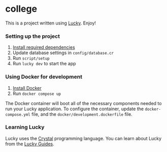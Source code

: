 # college

This is a project written using [Lucky](https://luckyframework.org). Enjoy!

### Setting up the project

1. [Install required dependencies](https://luckyframework.org/guides/getting-started/installing#install-required-dependencies)
1. Update database settings in `config/database.cr`
1. Run `script/setup`
1. Run `lucky dev` to start the app

### Using Docker for development

1. [Install Docker](https://docs.docker.com/engine/install/)
1. Run `docker compose up`

The Docker container will boot all of the necessary components needed to run your Lucky application.
To configure the container, update the `docker-compose.yml` file, and the `docker/development.dockerfile` file.


### Learning Lucky

Lucky uses the [Crystal](https://crystal-lang.org) programming language. You can learn about Lucky from the [Lucky Guides](https://luckyframework.org/guides/getting-started/why-lucky).
